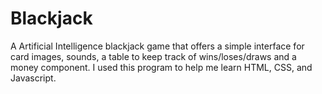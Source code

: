 # Blackjack
A Artificial Intelligence blackjack game that offers a simple interface for card images, sounds, a table to keep track of wins/loses/draws and a money component.
I used this program to help me learn HTML, CSS, and Javascript.
